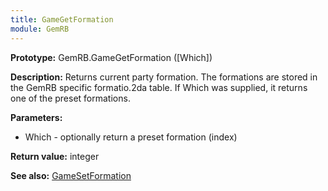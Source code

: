 ```yaml
---
title: GameGetFormation
module: GemRB
---
```


**Prototype:** GemRB.GameGetFormation ([Which])

**Description:** Returns current party formation. The formations are stored 
in the GemRB specific formatio.2da table. If Which was supplied, it returns 
one of the preset formations.

**Parameters:**
  * Which - optionally return a preset formation (index)

**Return value:** integer

**See also:** [GameSetFormation](GameSetFormation.md)
